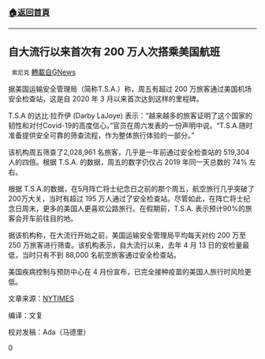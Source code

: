 ###  [:house:返回首頁](https://github.com/ourhimalayas/txt)
---

## 自大流行以来首次有 200 万人次搭乘美国航班
` 索尼克` [轉載自GNews](https://gnews.org/zh-hans/1317848/)

据美国运输安全管理局（简称T.S.A.）称，周五有超过 200 万旅客通过美国机场安全检查站，这是自 2020 年 3 月以来首次达到这样的里程碑。

T.S.A 的达比·拉乔伊 (Darby LaJoye) 表示：“越来越多的旅客证明了这个国家的韧性和对付Covid-19的高度信心。”官员在周六发表的一份声明中说。“T.S.A.随时准备提供安全可靠的筛查流程，作为整体旅行体验的一部分。”

该机构周五筛查了2,028,961 名旅客，几乎是一年前通过安全检查站的 519,304 人的四倍。根据 T.S.A. 的数据，周五的数字仍仅占 2019 年同一天总数的 74% 左右。

根据 T.S.A.的数据，在5月阵亡将士纪念日之前的那个周五，航空旅行几乎突破了200万大关，当时有超过 195 万人通过了安全检查站。尽管如此，在阵亡将士纪念日周末，更多的美国人更喜欢公路旅行。在假期前，T.S.A. 表示预计90%的旅客会开车前往目的地。

据该机构称，在大流行开始之前，美国运输安全管理局平均每天对约 200 万至 250 万旅客进行筛查。该机构表示，自大流行以来，去年 4 月 13 日的安检量最低，当时只有不到 88,000 名航空旅客通过安全检查站。

美国疾病控制与预防中心在 4 月份宣布，已完全接种疫苗的美国人旅行时风险更低。

文章来源：[NYTIMES](https://www.nytimes.com/2021/06/12/us/us-air-travel-coronavirus-pandemic.html)

编译：文复

校对发稿：Ada（马德里）

0
